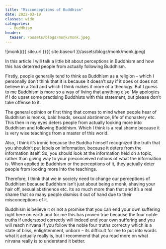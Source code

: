 ```yaml
---
title: "Misconceptions of Buddhism"
date: 2022-03-19
classes: wide
categories:
  - Buddhism
header: 
  teaser: /assets/blogs/monk/monk.jpeg
---
```


![monk]({{ site.url }}{{ site.baseurl }}/assets/blogs/monk/monk.jpeg)

In this article I will talk a little bit about perceptions in Buddhism and how this has deterred people from actually following Buddhism.

Firstly, people generally tend to think as Buddhism as a religion – which I personally don’t think that it is because it doesn’t say if it does or does not believe in a God and which I think makes it more of a theology. But I guess to me Buddhism is more so a way of living that anything else. My apologies if I do upset some practising Buddhists with this statement, but please don't take offense to it.

The general opinion or first thing that comes to mind when people hear of Buddhism is monks, bald heads, sexual abstinence, life of monastery etc. This then in my eyes deters people from actually looking more into Buddhism and following Buddhism. Which I think is a real shame because it is very wise teachings from a master of this world.

Also, I think it’s ironic because the Buddha himself recognized the truth that you shouldn’t put labels on information, because it deters from the information itself. So, you should look at the information held on a topic, rather than giving way to your preconceived notions of what the information is. When applied to Buddhism or the perceptions of it, they actually deter people from looking more into the teachings.

Therefore, I think that we in society need to change our perceptions of Buddhism because Buddhism isn’t just about being a monk, shaving your hair off, sexual abstinence etc. Its so much more than that and it’s a real shame that so many people dismiss it out of hand due to their misconceptions of it.

Buddhism is believe it or not a promise that you can end your own suffering right here on earth and for me this has proven true because the four noble truths if understood correctly will indeed end your own suffering and you will reach nirvana if you follow the noble four truths correctly which is a state of bliss, enlightenment, unborn – its difficult for me to put into words what it actually really is, but I recommend that you read more on what nirvana really is to understand it better.
